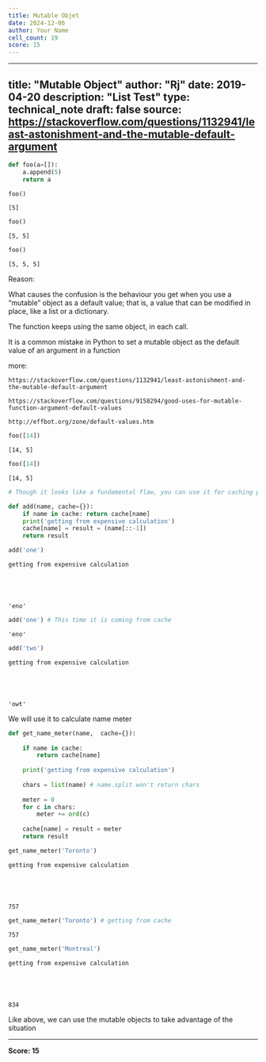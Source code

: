 ```yaml
---
title: Mutable Objet
date: 2024-12-06
author: Your Name
cell_count: 19
score: 15
---
```


---
title: "Mutable Object"
author: "Rj"
date: 2019-04-20
description: "List Test"
type: technical_note
draft: false
source: https://stackoverflow.com/questions/1132941/least-astonishment-and-the-mutable-default-argument
---

```python
def foo(a=[]):
    a.append(5)
    return a
```


```python
foo()
```




    [5]




```python
foo()
```




    [5, 5]




```python
foo()
```




    [5, 5, 5]



Reason:

What causes the confusion is the behaviour you get when you use a “mutable” object as a default value; that is, a value that can be modified in place, like a list or a dictionary.

The function keeps using the same object, in each call.

It is a common mistake in Python to set a mutable object as the default value of an argument in a function

more:
    
    https://stackoverflow.com/questions/1132941/least-astonishment-and-the-mutable-default-argument
        
    https://stackoverflow.com/questions/9158294/good-uses-for-mutable-function-argument-default-values
    
    http://effbot.org/zone/default-values.htm


```python
foo([14])
```




    [14, 5]




```python
foo([14])
```




    [14, 5]




```python
# Though it looks like a fundamental flaw, you can use it for caching purpose like we do in lrucache
```


```python
def add(name, cache={}):
    if name in cache: return cache[name]
    print('getting from expensive calculation')
    cache[name] = result = (name[::-1])
    return result
```


```python
add('one')
```

    getting from expensive calculation





    'eno'




```python
add('one') # This time it is coming from cache
```




    'eno'




```python
add('two')
```

    getting from expensive calculation





    'owt'



We will use it to calculate name meter


```python
def get_name_meter(name,  cache={}):
    
    if name in cache: 
        return cache[name]
    
    print('getting from expensive calculation')
    
    chars = list(name) # name.split won't return chars
    
    meter = 0
    for c in chars:
        meter += ord(c)
    
    cache[name] = result = meter
    return result
```


```python
get_name_meter('Toronto')
```

    getting from expensive calculation





    757




```python
get_name_meter('Toronto') # getting from cache
```




    757




```python
get_name_meter('Montreal')
```

    getting from expensive calculation





    834



Like above, we can use the mutable objects to take advantage of the situation


---
**Score: 15**